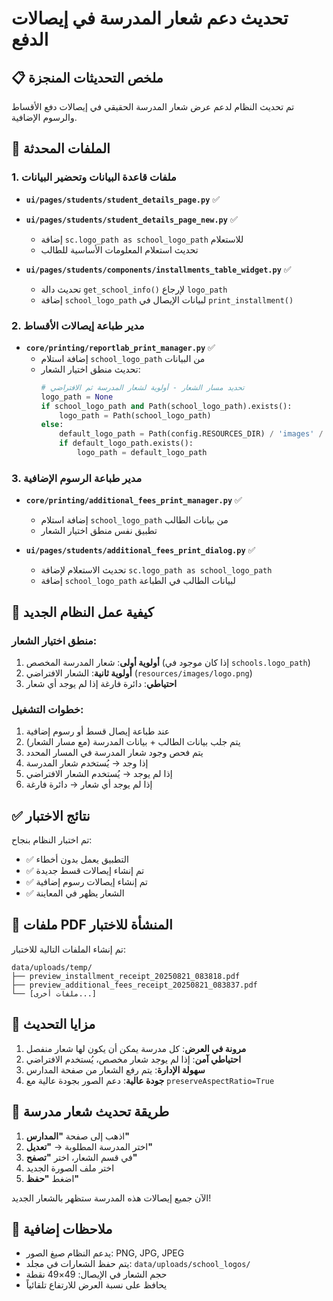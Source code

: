 # تحديث دعم شعار المدرسة في إيصالات الدفع

## 📋 ملخص التحديثات المنجزة

تم تحديث النظام لدعم عرض شعار المدرسة الحقيقي في إيصالات دفع الأقساط والرسوم الإضافية.

## 🔧 الملفات المحدثة

### 1. ملفات قاعدة البيانات وتحضير البيانات
- **`ui/pages/students/student_details_page.py`** ✅
- **`ui/pages/students/student_details_page_new.py`** ✅
  - إضافة `sc.logo_path as school_logo_path` للاستعلام
  - تحديث استعلام المعلومات الأساسية للطالب

- **`ui/pages/students/components/installments_table_widget.py`** ✅
  - تحديث دالة `get_school_info()` لإرجاع `logo_path`
  - إضافة `school_logo_path` لبيانات الإيصال في `print_installment()`

### 2. مدير طباعة إيصالات الأقساط
- **`core/printing/reportlab_print_manager.py`** ✅
  - إضافة استلام `school_logo_path` من البيانات
  - تحديث منطق اختيار الشعار:
    ```python
    # تحديد مسار الشعار - أولوية لشعار المدرسة ثم الافتراضي
    logo_path = None
    if school_logo_path and Path(school_logo_path).exists():
        logo_path = Path(school_logo_path)
    else:
        default_logo_path = Path(config.RESOURCES_DIR) / 'images' / 'logo.png'
        if default_logo_path.exists():
            logo_path = default_logo_path
    ```

### 3. مدير طباعة الرسوم الإضافية
- **`core/printing/additional_fees_print_manager.py`** ✅
  - إضافة استلام `school_logo_path` من بيانات الطالب
  - تطبيق نفس منطق اختيار الشعار

- **`ui/pages/students/additional_fees_print_dialog.py`** ✅
  - تحديث الاستعلام لإضافة `sc.logo_path as school_logo_path`
  - إضافة `school_logo_path` لبيانات الطالب في الطباعة

## 🎯 كيفية عمل النظام الجديد

### منطق اختيار الشعار:
1. **أولوية أولى**: شعار المدرسة المخصص (إذا كان موجود في `schools.logo_path`)
2. **أولوية ثانية**: الشعار الافتراضي (`resources/images/logo.png`)
3. **احتياطي**: دائرة فارغة إذا لم يوجد أي شعار

### خطوات التشغيل:
1. عند طباعة إيصال قسط أو رسوم إضافية
2. يتم جلب بيانات الطالب + بيانات المدرسة (مع مسار الشعار)
3. يتم فحص وجود شعار المدرسة في المسار المحدد
4. إذا وجد → يُستخدم شعار المدرسة
5. إذا لم يوجد → يُستخدم الشعار الافتراضي
6. إذا لم يوجد أي شعار → دائرة فارغة

## ✅ نتائج الاختبار

تم اختبار النظام بنجاح:
- ✅ التطبيق يعمل بدون أخطاء
- ✅ تم إنشاء إيصالات قسط جديدة
- ✅ تم إنشاء إيصالات رسوم إضافية
- ✅ الشعار يظهر في المعاينة

## 📁 ملفات PDF المنشأة للاختبار

تم إنشاء الملفات التالية للاختبار:
```
data/uploads/temp/
├── preview_installment_receipt_20250821_083818.pdf
├── preview_additional_fees_receipt_20250821_083837.pdf
└── [ملفات أخرى...]
```

## 🎨 مزايا التحديث

1. **مرونة في العرض**: كل مدرسة يمكن أن يكون لها شعار منفصل
2. **احتياطي آمن**: إذا لم يوجد شعار مخصص، يُستخدم الافتراضي
3. **سهولة الإدارة**: يتم رفع الشعار من صفحة المدارس
4. **جودة عالية**: دعم الصور بجودة عالية مع `preserveAspectRatio=True`

## 🔄 طريقة تحديث شعار مدرسة

1. اذهب إلى صفحة **"المدارس"**
2. اختر المدرسة المطلوبة → **"تعديل"**
3. في قسم الشعار، اختر **"تصفح"**
4. اختر ملف الصورة الجديد
5. اضغط **"حفظ"**

الآن جميع إيصالات هذه المدرسة ستظهر بالشعار الجديد!

## 📝 ملاحظات إضافية

- يدعم النظام صيغ الصور: PNG, JPG, JPEG
- يتم حفظ الشعارات في مجلد: `data/uploads/school_logos/`
- حجم الشعار في الإيصال: 49×49 نقطة
- يحافظ على نسبة العرض للارتفاع تلقائياً
